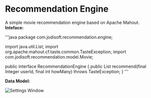 Recommendation Engine
=====================================
A simple movie recommendation engine based on Apache Mahout.
<b>Inteface:</b>

'''java
package com.jodisoft.recommendation.engine;

import java.util.List;
import org.apache.mahout.cf.taste.common.TasteException;
import com.jodisoft.recommendation.model.Movie;

public interface RecommendationEngine {
    public List<Movie> recommend(final Integer userId, final int howMany)
            throws TasteException;
}
'''


<b>Data Model:</b>

![Settings Window](https://raw.githubusercontent.com/julesbond007/movie-recommendation-engine/master/docs/recommendation_tables.png)
